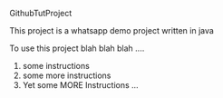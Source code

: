 GithubTutProject

This project is a whatsapp demo  project written in java

To use this project blah blah blah ....

1) some instructions
2) some more instructions
3) Yet some MORE Instructions ...

